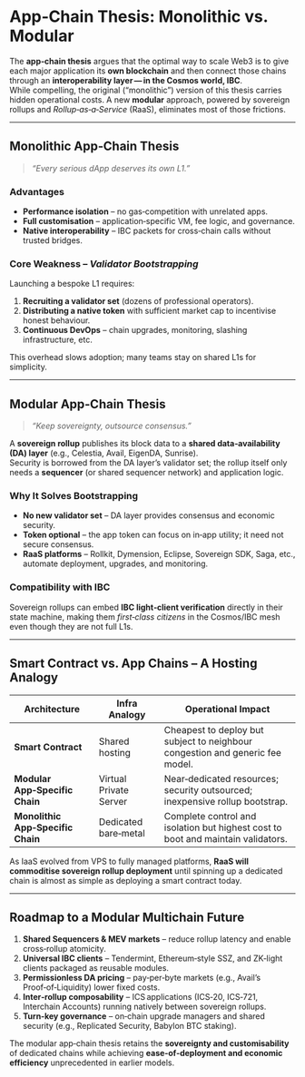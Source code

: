 # App‑Chain Thesis: Monolithic vs. Modular

The **app‑chain thesis** argues that the optimal way to scale Web3 is to give each major application its **own blockchain** and then connect those chains through an **interoperability layer — in the Cosmos world, IBC**.  
While compelling, the original (“monolithic”) version of this thesis carries hidden operational costs. A new **modular** approach, powered by sovereign rollups and *Rollup‑as‑a‑Service* (RaaS), eliminates most of those frictions.

---

## Monolithic App‑Chain Thesis

> *“Every serious dApp deserves its own L1.”*

### Advantages

* **Performance isolation** – no gas‑competition with unrelated apps.  
* **Full customisation** – application‑specific VM, fee logic, and governance.  
* **Native interoperability** – IBC packets for cross‑chain calls without trusted bridges.

### Core Weakness – *Validator Bootstrapping*

Launching a bespoke L1 requires:

1. **Recruiting a validator set** (dozens of professional operators).  
2. **Distributing a native token** with sufficient market cap to incentivise honest behaviour.  
3. **Continuous DevOps** – chain upgrades, monitoring, slashing infrastructure, etc.

This overhead slows adoption; many teams stay on shared L1s for simplicity.

---

## Modular App‑Chain Thesis

> *“Keep sovereignty, outsource consensus.”*

A **sovereign rollup** publishes its block data to a **shared data‑availability (DA) layer** (e.g., Celestia, Avail, EigenDA, Sunrise).  
Security is borrowed from the DA layer’s validator set; the rollup itself only needs a **sequencer** (or shared sequencer network) and application logic.

### Why It Solves Bootstrapping

* **No new validator set** – DA layer provides consensus and economic security.  
* **Token optional** – the app token can focus on in‑app utility; it need not secure consensus.  
* **RaaS platforms** – Rollkit, Dymension, Eclipse, Sovereign SDK, Saga, etc., automate deployment, upgrades, and monitoring.

### Compatibility with IBC

Sovereign rollups can embed **IBC light‑client verification** directly in their state machine, making them *first‑class citizens* in the Cosmos/IBC mesh even though they are not full L1s.

---

## Smart Contract vs. App Chains – A Hosting Analogy

| Architecture                  | Infra Analogy           | Operational Impact                                           |
|-------------------------------|-------------------------|--------------------------------------------------------------|
| **Smart Contract**            | Shared hosting          | Cheapest to deploy but subject to neighbour congestion and generic fee model. |
| **Modular App‑Specific Chain**| Virtual Private Server  | Near‑dedicated resources; security outsourced; inexpensive rollup bootstrap. |
| **Monolithic App‑Specific Chain** | Dedicated bare‑metal   | Complete control and isolation but highest cost to boot and maintain validators. |

As IaaS evolved from VPS to fully managed platforms, **RaaS will commoditise sovereign rollup deployment** until spinning up a dedicated chain is almost as simple as deploying a smart contract today.

---

## Roadmap to a Modular Multichain Future

1. **Shared Sequencers & MEV markets** – reduce rollup latency and enable cross‑rollup atomicity.  
2. **Universal IBC clients** – Tendermint, Ethereum‑style SSZ, and ZK‑light clients packaged as reusable modules.  
3. **Permissionless DA pricing** – pay‑per‑byte markets (e.g., Avail’s Proof‑of‑Liquidity) lower fixed costs.  
4. **Inter‑rollup composability** – ICS applications (ICS‑20, ICS‑721, Interchain Accounts) running natively between sovereign rollups.  
5. **Turn‑key governance** – on‑chain upgrade managers and shared security (e.g., Replicated Security, Babylon BTC staking).

The modular app‑chain thesis retains the **sovereignty and customisability** of dedicated chains while achieving **ease‑of‑deployment and economic efficiency** unprecedented in earlier models.
